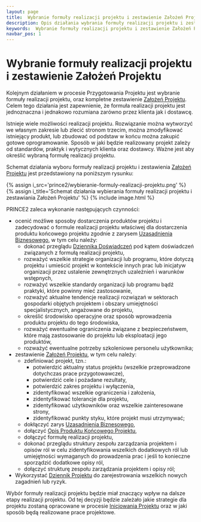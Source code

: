 ```yaml
---
layout: page
title:  Wybranie formuły realizacji projektu i zestawienie Założeń Projektu
description: Opis działania wybrania formuły realizacji projektu i zestawienia Założeń Projektu w procesie Przygotowania Projektu PRINCE2
keywords:  Wybranie formuły realizacji projektu i zestawienie Założeń Projektu Przygotowanie Projektu działanie proces PRINCE2
navbar_pos: 1
---
```

# Wybranie formuły realizacji projektu i zestawienie Założeń Projektu

Kolejnym działaniem w procesie Przygotowania Projektu jest wybranie formuły realizacji projektu, oraz kompletne zestawienie [Założeń Projektu](/prince2/zalozenia-projektu).
Celem tego działania jest zapewnienie, że formuła realizacji projektu jest jednoznaczna i jednakowo rozumiana zarówno przez klienta jak i dostawcę.

Istnieje wiele możliwości realizacji projektu. Rozwiązanie można wytworzyć we własnym zakresie lub zlecić stronom trzecim, można zmodyfikować
istniejący produkt, lub zbudować od podstaw w końcu można zakupić gotowe oprogramowanie. Sposób w jaki będzie realizowany projekt zależy od standardów,
praktyk i wytycznych klienta oraz dostawcy. Ważne jest aby określić wybraną formułę realizacji projektu.

Schemat działania wyboru formuły realizacji projektu i zestawienia [Założeń Projektu](/prince2/zalozenia-projektu) jest przedstawiony na poniższym rysunku:

{% assign i_src='prince2/wybieranie-formuly-realizacji-projektu.png' %}
{% assign i_title='Schemat działania wybierania formuły realizacji projektu i zestawiania Założeń Projektu' %}
{% include image.html %}

PRINCE2 zaleca wykonanie następujących czynności:

  * ocenić możliwe sposoby dostarczenia produktów projektu i zadecydować o formule realizacji projektu właściwej dla dostarczenia produktu końcowego projektu
zgodnie z zarysem [Uzasadnienia Biznesowego](/prince2/uzasadnienie-biznesowe), w tym celu należy:
    * dokonać przeglądu [Dziennika Doświadczeń](/prince2/dziennik-doswiadczen) pod kątem doświadczeń związanych z formułą realizacji projektu,
    * rozważyć wszelkie strategie organizacji lub programu, które dotyczą projektu i umieścić projekt w kontekście innych prac lub inicjatyw organizacji
przez ustalenie zewnętrznych uzależnień i warunków wstępnych,
    * rozważyć wszelkie standardy organizacji lub programu bądź praktyki, które powinny mieć zastosowanie,
    * rozważyć aktualne tendencje realizacji rozwiązań w sektorach gospodarki objętych projektem i obszary umiejętności specjalistycznych, angażowane do
projektu,
    * określić środowisko operacyjne oraz sposób wprowadzenia produktu projektu do tego środowiska,
    * rozważyć ewentualne ograniczenia związane z bezpieczeństwem, które mają zastosowanie do projektu lub eksploatacji jego produktów,
    * rozważyć ewentualne potrzeby szkoleniowe personelu użytkownika;
  * zestawienie [Założeń Projektu](/prince2/zalozenia-projektu), w tym celu należy:
    * zdefiniować projekt, tzn.:
      * potwierdzić aktualny status projektu (wszelkie przeprowadzone dotychczas prace przygotowawcze),
      * potwierdzić cele i pożadane rezultaty,
      * potwierdzić zakres projektu i wyłączenia,
      * zidentyfikować wszelkie ograniczenia i założenia,
      * zidentyfikować tolerancje dla projektu,
      * zidentyfikować użytkowników oraz wszelkie zainteresowane strony,
      * zidentyfikować punkty styku, które projekt musi utrzymywać;
    * dokłączyć zarys [Uzasadnienia Biznesowego](/prince2/uzasadnienie-biznesowe),
    * dołączyć [Opis Produktu Końcowego Projektu](/prince2/opis-produktu-koncowego-projektu),
    * dołączyć formułę realizacji projektu,
    * dokonać przeglądu struktury zespołu zarządzania projektem i opisów ról w celu zidentyfikowania wszelkich dodatkowych ról lub umiejętności
wymaganych do prowadzenia prac i jeśli to konieczne sporządzić dodatkowe opisy ról,
    * dołączyć strukturę zespołu zarządzania projektem i opisy ról;
  * Wykorzystać [Dziennik Projektu](/prince2/dziennik-projektu) do zarejestrowania wszelkich nowych zagadnień lub ryzyk.

Wybór formuły realizacji projektu będzie miał znaczący wpływ na dalsze etapy realizacji projektu. Od tej decyzji będzie zależało jakie strategie
dla projektu zostaną opracowane  w procesie [Inicjowania Projektu](/prince2/inicjowanie-projektu) oraz w jaki sposób będą realizowane prace
projektowe.
